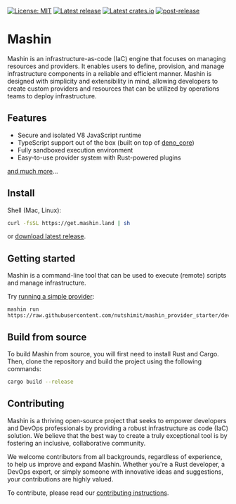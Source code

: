 [![License: MIT](https://img.shields.io/badge/License-MIT-yellow.svg)](./LICENSE)
[![Latest release](https://img.shields.io/github/v/release/nutshimit/mashin?label=mashin)](https://github.com/nutshimit/mashin/releases/latest)
[![Latest crates.io](https://img.shields.io/crates/v/mashin_sdk?label=sdk)](https://crates.io/crates/mashin_sdk)
[![post-release](https://github.com/nutshimit/mashin/actions/workflows/post-release.yml/badge.svg)](https://github.com/nutshimit/mashin/actions/workflows/post-release.yml)
# Mashin

Mashin is an infrastructure-as-code (IaC) engine that focuses on managing resources and providers. It enables users to define, provision, and manage infrastructure components in a reliable and efficient manner. Mashin is designed with simplicity and extensibility in mind, allowing developers to create custom providers and resources that can be utilized by operations teams to deploy infrastructure.

## Features

- Secure and isolated V8 JavaScript runtime
- TypeScript support out of the box (built on top of [deno_core](https://crates.io/crates/deno_core))
- Fully sandboxed execution environment
- Easy-to-use provider system with Rust-powered plugins

[and much more](https://github.com/nutshimit/mashin_paper/wiki/1.-Introduction)...

## Install

Shell (Mac, Linux):

```bash
curl -fsSL https://get.mashin.land | sh
```

or [download latest release](https://github.com/nutshimit/mashin/releases/latest).

## Getting started

Mashin is a command-line tool that can be used to execute (remote) scripts and manage infrastructure.

Try [running a simple provider](https://github.com/nutshimit/mashin_provider_starter):
```
mashin run https://raw.githubusercontent.com/nutshimit/mashin_provider_starter/dev/examples/my_provider.ts
```

## Build from source

To build Mashin from source, you will first need to install Rust and Cargo. 
Then, clone the repository and build the project using the following commands:

```bash
cargo build --release
```

## Contributing

Mashin is a thriving open-source project that seeks to empower developers and DevOps professionals by providing a robust infrastructure as code (IaC) solution. We believe that the best way to create a truly exceptional tool is by fostering an inclusive, collaborative community.

We welcome contributors from all backgrounds, regardless of experience, to help us improve and expand Mashin. Whether you're a Rust developer, a DevOps expert, or simply someone with innovative ideas and suggestions, your contributions are highly valued.

To contribute, please read our [contributing instructions](https://docs.mashin.land/docs/engage).
